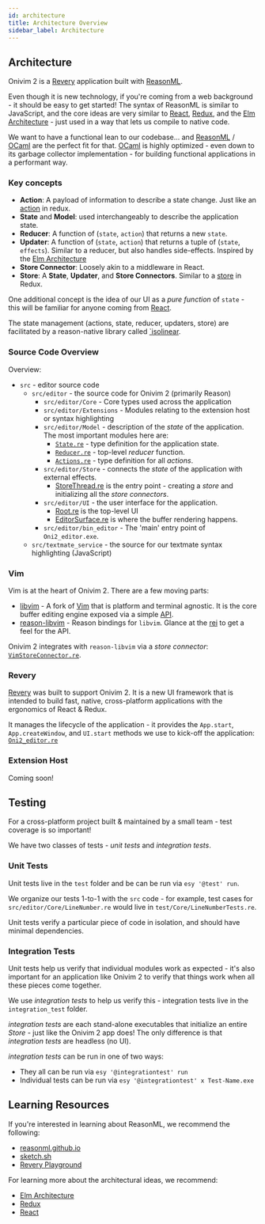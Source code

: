 ```yaml
---
id: architecture
title: Architecture Overview
sidebar_label: Architecture
---
```


## Architecture

Onivim 2 is a [Revery](https://www.github.com/revery-ui/revery) application built with [ReasonML](https://reasonml.github.io).

Even though it is new technology, if you're coming from a web background - it should be easy to get started! The syntax of ReasonML is similar to JavaScript,
and the core ideas are very similar to [React](https://reactjs.org), [Redux](https://redux.js.org/), and the [Elm Architecture](https://guide.elm-lang.org/architecture/) - just used in a way that lets us compile to native code.

We want to have a functional lean to our codebase... and [ReasonML](https://reasonml.github.io) / [OCaml](https://ocaml.org) are the perfect fit for that.
[OCaml](https://ocaml.org) is highly optimized - even down to its garbage collector implementation - for building functional applications in a performant way.

### Key concepts

- __Action__: A payload of information to describe a state change. Just like an [action](https://redux.js.org/basics/actions) in redux.
- __State__ and __Model__: used interchangeably to describe the application state. 
- __Reducer__: A function of (`state`, `action`) that returns a new `state`.
- __Updater__: A function of (`state`, `action`) that returns a tuple of (`state`, `effects`). Similar to a reducer, but also handles side-effects. Inspired by the [Elm Architecture](https://guide.elm-lang.org/architecture/)
- __Store Connector__: Loosely akin to a middleware in React.
- __Store__: A __State__, __Updater__, and __Store Connectors__. Similar to a [store](https://redux.js.org/basics/store) in Redux.

One additional concept is the idea of our UI as a _pure function_ of `state` - this will be familiar for anyone coming from [React](https://reactjs.org).

The state management (actions, state, reducer, updaters, store) are facilitated by a reason-native library called [`isolinear](https://github.com/bryphe/isolinear).

### Source Code Overview

Overview:
 - `src` - editor source code
    - `src/editor` - the source code for Onivim 2 (primarily Reason)
        - `src/editor/Core` - Core types used across the application
        - `src/editor/Extensions` - Modules relating to the extension host or syntax highlighting
        - `src/editor/Model` - description of the _state_ of the application. The most important modules here are:
            - [`State.re`](https://github.com/onivim/oni2/blob/master/src/editor/Model/State.re) - type definition for the application state.
            - [`Reducer.re`](https://github.com/onivim/oni2/blob/master/src/editor/Model/Reducer.re) - top-level _reducer_ function.
            - [`Actions.re`](https://github.com/onivim/oni2/blob/master/src/editor/Model/Actions.re) - type definition for all _actions_.
        - `src/editor/Store` - connects the _state_ of the application with external effects. 
            - [StoreThread.re](https://github.com/onivim/oni2/blob/master/src/editor/Store/StoreThread.re) is the entry point - creating a _store_ and initializing all the _store connectors_.
        - `src/editor/UI` - the user interface for the application.
            - [Root.re](https://github.com/onivim/oni2/blob/master/src/editor/UI/Root.re) is the top-level UI
            - [EditorSurface.re](https://github.com/onivim/oni2/blob/master/src/editor/UI/EditorSurface.re) is where the buffer rendering happens.
        - `src/editor/bin_editor` - The 'main' entry point of `Oni2_editor.exe`.
    - `src/textmate_service` - the source for our textmate syntax highlighting (JavaScript)

### Vim

Vim is at the heart of Onivim 2. There are a few moving parts:

- [libvim](https://github.com/onivim/libvim) - A fork of [Vim](https://vim.org) that is platform and terminal agnostic. It is the core buffer editing engine exposed via a simple [API](https://github.com/onivim/libvim/blob/master/src/libvim.h).
- [reason-libvim](https://github.com/onivim/reason-libvim) - Reason bindings for `libvim`. Glance at the [rei](https://github.com/onivim/reason-libvim/blob/master/src/Vim.rei) to get a feel for the API.

Onivim 2 integrates with `reason-libvim` via a _store connector_: [`VimStoreConnector.re`](https://github.com/onivim/oni2/blob/master/src/editor/Store/VimStoreConnector.re).

### Revery

[Revery](https://github.com/revery-ui/revery) was built to support Onivim 2. It is a new UI framework that is intended to build fast, native, cross-platform applications with the ergonomics of React & Redux.

It manages the lifecycle of the application - it provides the `App.start`, `App.createWindow`, and `UI.start` methods we use to kick-off the application: [`Oni2_editor.re`](https://github.com/onivim/oni2/blob/master/src/editor/bin_editor/Oni2_editor.re)

### Extension Host

Coming soon!

## Testing

For a cross-platform project built & maintained by a small team - test coverage is so important!

We have two classes of tests - _unit tests_ and _integration tests_.

### Unit Tests

Unit tests live in the `test` folder and be can be run via `esy '@test' run`. 

We organize our tests 1-to-1 with the `src` code - for example, test cases for `src/editor/Core/LineNumber.re` would live in `test/Core/LineNumberTests.re`.

Unit tests verify a particular piece of code in isolation, and should have minimal dependencies.

### Integration Tests

Unit tests help us verify that individual modules work as expected - it's also important for an application like Onivim 2 to verify that things work when all these pieces come together.

We use _integration tests_ to help us verify this - integration tests live in the `integration_test` folder.

_integration tests_ are each stand-alone executables that initialize an entire _Store_ - just like the Onivim 2 app does! The only difference is that _integration tests_ are headless (no UI).

_integration tests_ can be run in one of two ways:
- They all can be run via `esy '@integrationtest' run`
- Individual tests can be run via `esy '@integrationtest' x Test-Name.exe`

## Learning Resources

If you're interested in learning about ReasonML, we recommend the following:

- [reasonml.github.io](https://reasonml.github.io)
- [sketch.sh](https://sketch.sh)
- [Revery Playground](https://www.outrunlabs.com/revery/playground)

For learning more about the architectural ideas, we recommend:
- [Elm Architecture](https://guide.elm-lang.org/architecture/)
- [Redux](https://redux.js.org/)
- [React](https://reactjs.org/)


